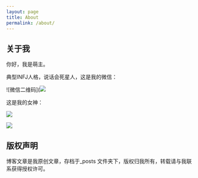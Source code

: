 ```yaml
---
layout: page
title: About
permalink: /about/
---
```


## 关于我
你好，我是萌主。

典型INFJ人格，说话会死星人，这是我的微信：

![微信二维码](![](https://hypofish-crowdfunding.oss-cn-shanghai.aliyuncs.com/yjblog/61C5D8C6783A9BB7C94FC73460C3B1CA.png)

这是我的女神：

![](https://hypofish-crowdfunding.oss-cn-shanghai.aliyuncs.com/yjblog/wallhaven-lmxoll_1920x1080.png)

![](https://hypofish-crowdfunding.oss-cn-shanghai.aliyuncs.com/yjblog/wallhaven-yjgl6g_2560x1440.png)

## 版权声明

博客文章是我原创文章，存档于_posts 文件夹下，版权归我所有，转载请与我联系获得授权许可。
